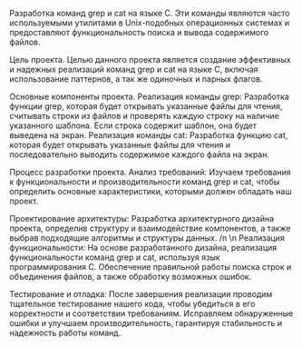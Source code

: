 Разработка команд grep и cat на языке C. Эти команды являются часто используемыми утилитами в Unix-подобных операционных системах и предоставляют функциональность поиска и вывода содержимого файлов.

Цель проекта.
Целью данного проекта является создание эффективных и надежных реализаций команд grep и cat на языке C, включая использование паттернов, а так же одиночных и парных флагов.

Основные компоненты проекта.
Реализация команды grep: Разработка функции grep, которая будет открывать указанные файлы для чтения, считывать строки из файлов и проверять каждую строку на наличие указанного шаблона. Если строка содержит шаблон, она будет выведена на экран.
Реализация команды cat: Разработка функцию cat, которая будет открывать указанные файлы для чтения и последовательно выводить содержимое каждого файла на экран.

Процесс разработки проекта.
Анализ требований: Изучаем требования к функциональности и производительности команд grep и cat, чтобы определить основные характеристики, которыми должен обладать наш проект.

Проектирование архитектуры: Разработка архитектурного дизайна проекта, определив структуру и взаимодействие компонентов, а также выбрав подходящие алгоритмы и структуры данных.
/n
\n
Реализация функциональности: На основе разработанного дизайна, реализация функциональности команд grep и cat, используя язык программирования C. Обеспечение правильной работы поиска строк и объединения файлов, а также обработку возможных ошибок.

Тестирование и отладка: После завершения реализации проводим тщательное тестирование нашего кода, чтобы убедиться в его корректности и соответствии требованиям. Исправляем обнаруженные ошибки и улучшаем производительность, гарантируя стабильность и надежность работы команд.
